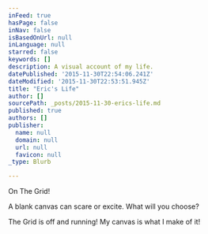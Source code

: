 ```yaml
---
inFeed: true
hasPage: false
inNav: false
isBasedOnUrl: null
inLanguage: null
starred: false
keywords: []
description: A visual account of my life.
datePublished: '2015-11-30T22:54:06.241Z'
dateModified: '2015-11-30T22:53:51.945Z'
title: "Eric's Life"
author: []
sourcePath: _posts/2015-11-30-erics-life.md
published: true
authors: []
publisher:
  name: null
  domain: null
  url: null
  favicon: null
_type: Blurb

---
```

On The Grid!

A blank canvas can scare or excite. What will you choose?

The Grid is off and running! My canvas is what I make of it!